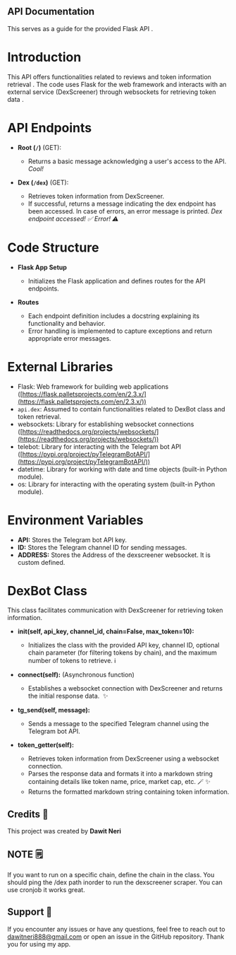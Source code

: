 ## API Documentation 

This serves as a guide for the provided Flask API .

# **Introduction**

This API offers functionalities related to reviews and token information retrieval . The code uses Flask for the web framework and interacts with an external service (DexScreener) through websockets for retrieving token data .

# **API Endpoints**

* **Root (`/`)** (GET):
    * Returns a basic message acknowledging a user's access to the API.    *Cool!* 

* **Dex (`/dex`)** (GET):
    * Retrieves token information from DexScreener. 
    * If successful, returns a message indicating the dex endpoint has been accessed. In case of errors, an error message is printed.  *Dex endpoint accessed! ✅*  *Error! ⚠️*

# **Code Structure**

* **Flask App Setup**
    * Initializes the Flask application and defines routes for the API endpoints. 

* **Routes**
    * Each endpoint definition includes a docstring explaining its functionality and behavior. 
    * Error handling is implemented to capture exceptions and return appropriate error messages.   

# **External Libraries**

* Flask: Web framework for building web applications ([https://flask.palletsprojects.com/en/2.3.x/](https://flask.palletsprojects.com/en/2.3.x/)) 
* `api.dex`: Assumed to contain functionalities related to DexBot class and token retrieval.   
* websockets: Library for establishing websocket connections ([https://readthedocs.org/projects/websockets/](https://readthedocs.org/projects/websockets/)) ️
* telebot: Library for interacting with the Telegram bot API ([https://pypi.org/project/pyTelegramBotAPI/](https://pypi.org/project/pyTelegramBotAPI/))  
* datetime: Library for working with date and time objects (built-in Python module).  ️
* os: Library for interacting with the operating system (built-in Python module).  ️

# **Environment Variables**

* **API:** Stores the Telegram bot API key.  
* **ID:** Stores the Telegram channel ID for sending messages.
* **ADDRESS:** Stores the Address of the dexscreener websocket. It is custom defined.  

# **DexBot Class**

This class facilitates communication with DexScreener for retrieving token information. 

* **__init__(self, api_key, channel_id, chain=False, max_token=10):**
    * Initializes the class with the provided API key, channel ID, optional chain parameter (for filtering tokens by chain), and the maximum number of tokens to retrieve.   ℹ️

* **connect(self):** (Asynchronous function)
    * Establishes a websocket connection with DexScreener and returns the initial response data.  ️ ✨

* **tg_send(self, message):**
    * Sends a message to the specified Telegram channel using the Telegram bot API.   

* **token_getter(self):**
    * Retrieves token information from DexScreener using a websocket connection.
    * Parses the response data and formats it into a markdown string containing details like token name, price, market cap, etc.  🪄 ✨
    * Returns the formatted markdown string containing token information.  


## Credits 🙌

This project was created by **Dawit Neri**

## NOTE 🗒

If you want to run on a specific chain, define the chain in the class. You should ping the /dex path inorder to run the dexscreener scraper. You can use cronjob it works great.

## Support 💬

If you encounter any issues or have any questions, feel free to reach out to dawitneri888@gmail.com or open an issue in the GitHub repository.  Thank you for using my app.
  
